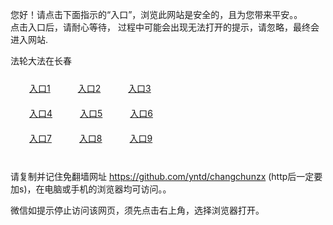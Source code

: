 您好！请点击下面指示的“入口”，浏览此网站是安全的，且为您带来平安。。 <br/>
点击入口后，请耐心等待， 过程中可能会出现无法打开的提示，请忽略，最终会进入网站. </br>

法轮大法在长春<br/>
<div style="padding:10px"><a style="margin:20px" target="_blank" href="https://dojtsshq8vnd4.cloudfront.net/2Qpsp?upldbff" id="ccLink1" rel="nofollow">入口1</a> <a target="_blank" style="margin:20px" href="https://d1vfl51zlbrx8d.cloudfront.net/2Qpsp?pbjyk" id="ccLink2" rel="nofollow">入口2</a> <a style="margin:20px" target="_blank" href="https://d1xvg5d1n87e6i.cloudfront.net/2Qpsp?dkmdzxt" id="ccLink3" rel="nofollow">入口3</a></div>

<div style="padding:10px" ><a style="margin:20px" target="_blank" href="https://dojtsshq8vnd4.cloudfront.net/2Qpsp?upldbff" id="ccLink4" rel="nofollow">入口4</a> <a style="margin:20px" href="https://d1vfl51zlbrx8d.cloudfront.net/2Qpsp?pbjyk" target="_blank" id="ccLink5" rel="nofollow">入口5</a> <a style="margin:20px" href="https://d1xvg5d1n87e6i.cloudfront.net/2Qpsp?dkmdzxt" target="_blank" id="ccLink6" rel="nofollow">入口6</a></div>

<div style="padding:10px"><a style="margin:20px" target="_blank" href="https://dojtsshq8vnd4.cloudfront.net/2Qpsp?upldbff" id="ccLink7" rel="nofollow">入口7</a> <a style="margin:20px" href="https://d1vfl51zlbrx8d.cloudfront.net/2Qpsp?pbjyk" target="_blank" id="ccLink8" rel="nofollow">入口8</a> <a style="margin:20px" target="_blank" href="https://d1xvg5d1n87e6i.cloudfront.net/2Qpsp?dkmdzxt" id="ccLink9" rel="nofollow">入口9</a></div>

<br/>



请复制并记住免翻墙网址 https://github.com/yntd/changchunzx (http后一定要加s)，在电脑或手机的浏览器均可访问。。<br/>

微信如提示停止访问该网页，须先点击右上角，选择浏览器打开。
